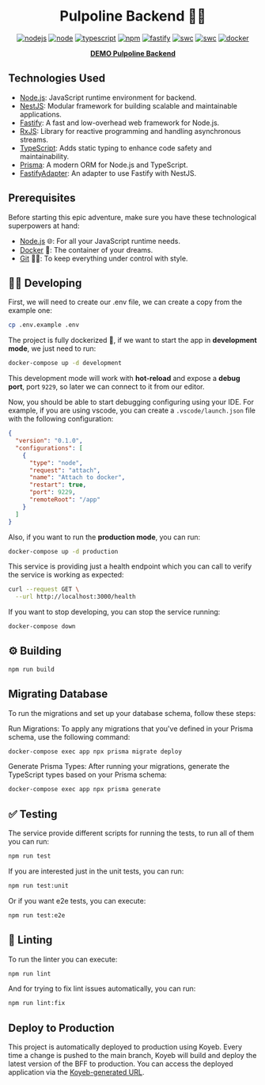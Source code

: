 <h1 align="center">Pulpoline Backend 🚀✨</h1>

<p align="center">
  <a href="https://github.com/frfernandezdev/bff-poke-vault/actions/workflows/node.yml?branch=main"><img src="https://github.com/frfernandezdev/bff-poke-vault/actions/workflows/node.yml/badge.svg?branch=main" alt="nodejs"/></a>
  <a href="https://nodejs.org/docs/latest-v20.x/api/index.html"><img src="https://img.shields.io/badge/node-20.x-green.svg" alt="node"/></a>
  <a href="https://www.typescriptlang.org/"><img src="https://img.shields.io/badge/typescript-5.x-blue.svg" alt="typescript"/></a>
  <a href="https://docs.nestjs.com/v10/"><img src="https://img.shields.io/badge/npm-10.x-red.svg" alt="npm"/></a>
  <a href="https://fastify.dev/"><img src="https://img.shields.io/badge/Web_Framework-Fastify_⚡-black.svg" alt="fastify"/></a>
  <a href="https://swc.rs/"><img src="https://img.shields.io/badge/Compiler-SWC_-orange.svg" alt="swc"/></a>
  <a href="https://vitest.dev/"><img src="https://img.shields.io/badge/Test-Vitest_-yellow.svg" alt="swc"/></a>
  <a href="https://www.docker.com/"><img src="https://img.shields.io/badge/Dockerized 🐳_-blue.svg" alt="docker"/></a>
</p>
<p align="center">
  <a href="https://inclined-ann-marie-mindstartups-7f8862fc.koyeb.app/api/docs" target="_blank"><strong>DEMO Pulpoline Backend</strong></a>
</p>

## Technologies Used
- [Node.js](https://nodejs.org/docs/latest-v20.x/api/index.html): JavaScript runtime environment for backend.
- [NestJS](https://docs.nestjs.com/v10/): Modular framework for building scalable and maintainable applications.
- [Fastify](https://fastify.dev/): A fast and low-overhead web framework for Node.js.
- [RxJS](https://rxjs.dev/): Library for reactive programming and handling asynchronous streams.
- [TypeScript](https://www.typescriptlang.org/): Adds static typing to enhance code safety and maintainability.
- [Prisma](https://www.prisma.io/): A modern ORM for Node.js and TypeScript.
- [FastifyAdapter](https://docs.nestjs.com/techniques/http-server#fastify-adapter): An adapter to use Fastify with NestJS.

## Prerequisites

Before starting this epic adventure, make sure you have these technological superpowers at hand:

- [Node.js](https://nodejs.org/en/download/) 🌐: For all your JavaScript runtime needs.
- [Docker](https://docs.docker.com/get-docker/) 🐳: The container of your dreams.
- [Git](https://git-scm.com/downloads) 🧑‍💻: To keep everything under control with style.

## 🧑‍💻 Developing

First, we will need to create our .env file, we can create a copy from the example one:

```bash
cp .env.example .env
```

The project is fully dockerized 🐳, if we want to start the app in **development mode**, we just need to run:

```bash
docker-compose up -d development
```

This development mode will work with **hot-reload** and expose a **debug port**, port `9229`, so later we can connect to it from our editor.

Now, you should be able to start debugging configuring using your IDE. For example, if you are using vscode, you can create a `.vscode/launch.json` file with the following configuration:

```json
{
  "version": "0.1.0",
  "configurations": [
    {
      "type": "node",
      "request": "attach",
      "name": "Attach to docker",
      "restart": true,
      "port": 9229,
      "remoteRoot": "/app"
    }
  ]
}
```

Also, if you want to run the **production mode**, you can run:

```bash
docker-compose up -d production
```

This service is providing just a health endpoint which you can call to verify the service is working as expected:

```bash
curl --request GET \
  --url http://localhost:3000/health
```

If you want to stop developing, you can stop the service running:

```bash
docker-compose down
```

## ⚙️ Building

```bash
npm run build
```
## Migrating Database

To run the migrations and set up your database schema, follow these steps:

Run Migrations: To apply any migrations that you've defined in your Prisma schema, use the following command:
```bash
docker-compose exec app npx prisma migrate deploy
```
Generate Prisma Types: After running your migrations, generate the TypeScript types based on your Prisma schema:
```bash
docker-compose exec app npx prisma generate
```

## ✅ Testing

The service provide different scripts for running the tests, to run all of them you can run:

```bash
npm run test
```

If you are interested just in the unit tests, you can run:

```bash
npm run test:unit
```

Or if you want e2e tests, you can execute:

```bash
npm run test:e2e
```

## 💅 Linting

To run the linter you can execute:

```bash
npm run lint
```

And for trying to fix lint issues automatically, you can run:

```bash
npm run lint:fix
```

## Deploy to Production

This project is automatically deployed to production using Koyeb. Every time a change is pushed to the main branch, Koyeb will build and deploy the latest version of the BFF to production. You can access the deployed application via the [Koyeb-generated URL](https://bottom-timmie-mindstartups-df099d9f.koyeb.app/).
